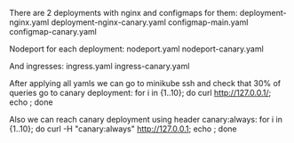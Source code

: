 There are 2 deployments with nginx and configmaps for them:
  deployment-nginx.yaml
  deployment-nginx-canary.yaml
  configmap-main.yaml
  configmap-canary.yaml

Nodeport for each deployment:
  nodeport.yaml
  nodeport-canary.yaml
  
And ingresses:
  ingress.yaml
  ingress-canary.yaml
  
After applying all yamls we can go to minikube ssh and check that 30% of queries go to canary deployment:
  for i in {1..10}; do curl http://127.0.0.1/; echo ; done

Also we can reach canary deployment using header canary:always:
  for i in {1..10}; do curl -H "canary:always" http://127.0.0.1; echo ; done
